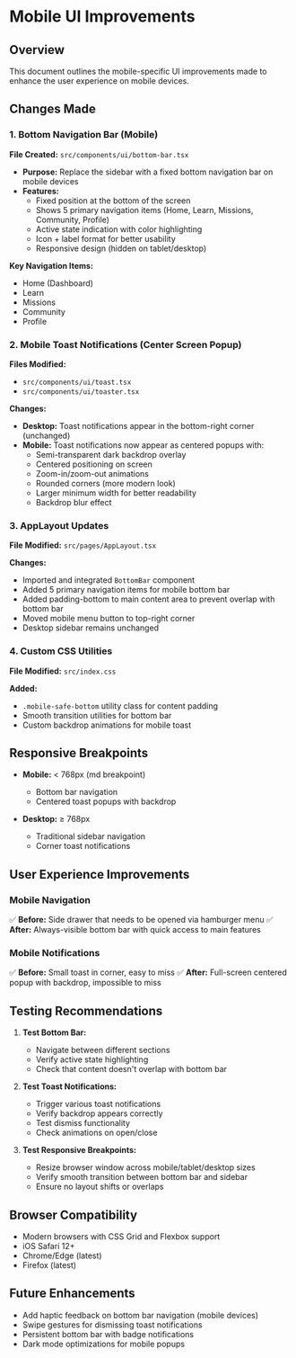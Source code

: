 # Mobile UI Improvements

## Overview
This document outlines the mobile-specific UI improvements made to enhance the user experience on mobile devices.

## Changes Made

### 1. Bottom Navigation Bar (Mobile)
**File Created:** `src/components/ui/bottom-bar.tsx`

- **Purpose:** Replace the sidebar with a fixed bottom navigation bar on mobile devices
- **Features:**
  - Fixed position at the bottom of the screen
  - Shows 5 primary navigation items (Home, Learn, Missions, Community, Profile)
  - Active state indication with color highlighting
  - Icon + label format for better usability
  - Responsive design (hidden on tablet/desktop)

**Key Navigation Items:**
- Home (Dashboard)
- Learn
- Missions
- Community
- Profile

### 2. Mobile Toast Notifications (Center Screen Popup)
**Files Modified:**
- `src/components/ui/toast.tsx`
- `src/components/ui/toaster.tsx`

**Changes:**
- **Desktop:** Toast notifications appear in the bottom-right corner (unchanged)
- **Mobile:** Toast notifications now appear as centered popups with:
  - Semi-transparent dark backdrop overlay
  - Centered positioning on screen
  - Zoom-in/zoom-out animations
  - Rounded corners (more modern look)
  - Larger minimum width for better readability
  - Backdrop blur effect

### 3. AppLayout Updates
**File Modified:** `src/pages/AppLayout.tsx`

**Changes:**
- Imported and integrated `BottomBar` component
- Added 5 primary navigation items for mobile bottom bar
- Added padding-bottom to main content area to prevent overlap with bottom bar
- Moved mobile menu button to top-right corner
- Desktop sidebar remains unchanged

### 4. Custom CSS Utilities
**File Modified:** `src/index.css`

**Added:**
- `.mobile-safe-bottom` utility class for content padding
- Smooth transition utilities for bottom bar
- Custom backdrop animations for mobile toast

## Responsive Breakpoints

- **Mobile:** < 768px (md breakpoint)
  - Bottom bar navigation
  - Centered toast popups with backdrop
  
- **Desktop:** ≥ 768px
  - Traditional sidebar navigation
  - Corner toast notifications

## User Experience Improvements

### Mobile Navigation
✅ **Before:** Side drawer that needs to be opened via hamburger menu
✅ **After:** Always-visible bottom bar with quick access to main features

### Mobile Notifications
✅ **Before:** Small toast in corner, easy to miss
✅ **After:** Full-screen centered popup with backdrop, impossible to miss

## Testing Recommendations

1. **Test Bottom Bar:**
   - Navigate between different sections
   - Verify active state highlighting
   - Check that content doesn't overlap with bottom bar

2. **Test Toast Notifications:**
   - Trigger various toast notifications
   - Verify backdrop appears correctly
   - Test dismiss functionality
   - Check animations on open/close

3. **Test Responsive Breakpoints:**
   - Resize browser window across mobile/tablet/desktop sizes
   - Verify smooth transition between bottom bar and sidebar
   - Ensure no layout shifts or overlaps

## Browser Compatibility
- Modern browsers with CSS Grid and Flexbox support
- iOS Safari 12+
- Chrome/Edge (latest)
- Firefox (latest)

## Future Enhancements
- Add haptic feedback on bottom bar navigation (mobile devices)
- Swipe gestures for dismissing toast notifications
- Persistent bottom bar with badge notifications
- Dark mode optimizations for mobile popups
